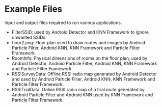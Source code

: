 Example Files
=============

Input and output files required to run various applications.

* FilterSSID: used by Android Detector and KNN Framework to ignore unwanted SSIDs.
* floor2.png: Floor plan used to draw routes and images by Android Particle Filter, Android KNN, KNN Framework and Particle Filter Framework.
* RoomInfo: Physical dimensions of rooms on the floor plan, used by Android Detector, Android Particle Filter, Android KNN, KNN Framework and Particle Filter Framework.
* RSSISurveyData: Offline RSSI radio map generated by Android Detector and used by Android Particle Filter, Android KNN, KNN Framework and Particle Filter Framework.
* RSSITrialData: Online RSSI radio map of a trial route generated by Android Particle Filter and Android KNN used by KNN Framework and Particle Filter Framework.